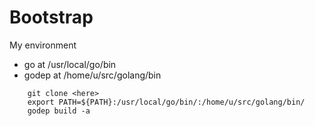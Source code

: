 Bootstrap
===============

My environment

- go at /usr/local/go/bin
- godep at /home/u/src/golang/bin

```
    git clone <here>
    export PATH=${PATH}:/usr/local/go/bin/:/home/u/src/golang/bin/
    godep build -a 
```
